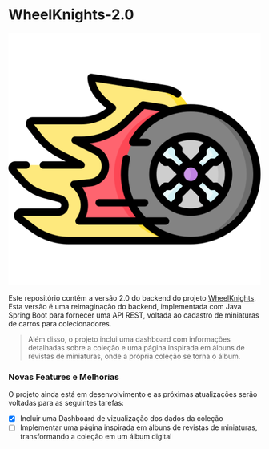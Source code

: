 # WheelKnights-2.0

<img src="frontend/public/assets/img/wheelknightslogo.png" alt="Logo WheelKnights">

Este repositório contém a versão 2.0 do backend do projeto [WheelKnights](https://github.com/KauanLuc/WheelKnights). Esta versão é uma reimaginação do backend, implementada com Java Spring Boot para fornecer uma API REST, voltada ao cadastro de miniaturas de carros para colecionadores. 

> Além disso, o projeto inclui uma dashboard com informações detalhadas sobre a coleção e uma página inspirada em álbuns de revistas de miniaturas, onde a própria coleção se torna o álbum.

### Novas Features e Melhorias

O projeto ainda está em desenvolvimento e as próximas atualizações serão voltadas para as seguintes tarefas:

- [x] Incluir uma Dashboard de vizualização dos dados da coleção
- [ ] Implementar uma página inspirada em álbuns de revistas de miniaturas, transformando a coleção em um álbum digital
